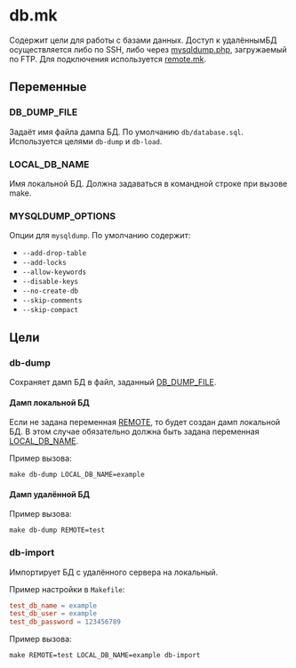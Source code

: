 # db.mk

Содержит цели для работы с базами данных. Доступ к удалённымБД осуществляется либо по SSH, либо
через [mysqldump.php](mysqldump.php), загружаемый по FTP. Для подключения используется
[remote.mk](#remotemk).

## Переменные

### DB_DUMP_FILE

Задаёт имя файла дампа БД. По умолчанию `db/database.sql`. Используется целями `db-dump` и
`db-load`.

### LOCAL_DB_NAME

Имя локальной БД. Должна задаваться в командной строке при вызове make. 

### MYSQLDUMP_OPTIONS

Опции для `mysqldump`. По умолчанию содержит:

- `--add-drop-table`
- `--add-locks`
- `--allow-keywords`
- `--disable-keys`
- `--no-create-db`
- `--skip-comments`
- `--skip-compact`

## Цели

### db-dump

Сохраняет дамп БД в файл, заданный [DB_DUMP_FILE](#DB_DUMP_FILE).

#### Дамп локальной БД

Если не задана переменная [REMOTE](remote.md#REMOTE), то будет создан дамп локальной БД. В этом
случае обязательно должна быть задана переменная [LOCAL_DB_NAME](#LOCAL_DB_NAME).

Пример вызова:

    make db-dump LOCAL_DB_NAME=example

#### Дамп удалённой БД

Пример вызова:

    make db-dump REMOTE=test

### db-import

Импортирует БД с удалённого сервера на локальный.

Пример настройки в `Makefile`:

```makefile
test_db_name = example
test_db_user = example
test_db_password = 123456789
```
Пример вызова:

    make REMOTE=test LOCAL_DB_NAME=example db-import

